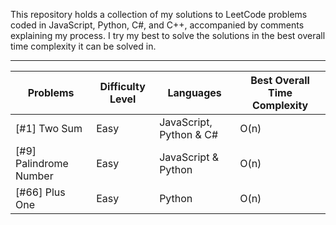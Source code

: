 This repository holds a collection of my solutions to LeetCode problems coded in JavaScript, Python, C#, and C++, accompanied by comments explaining my process. I try my best to solve the solutions in the best overall time complexity it can be solved in. 



------------------------------------------------------------------------------------------------------------

Problems | Difficulty Level | Languages | Best Overall Time Complexity 
--- | --- | --- | ---
[#1] Two Sum | Easy | JavaScript, Python & C# | O(n) 
[#9] Palindrome Number | Easy | JavaScript & Python | O(n) 
[#66] Plus One | Easy | Python | O(n) 
